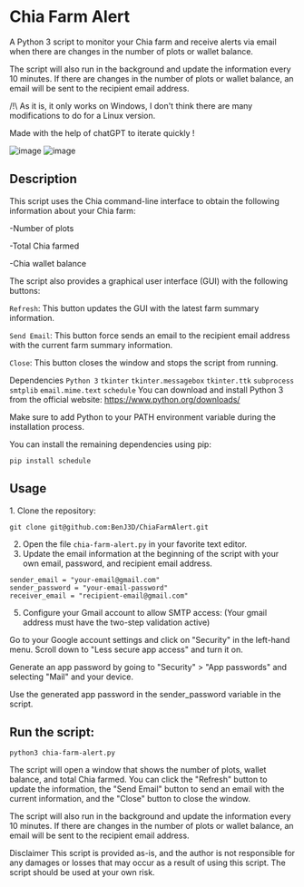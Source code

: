 <h1>Chia Farm Alert</h1>

A Python 3 script to monitor your Chia farm and receive alerts via email when there are changes in the number of plots or wallet balance.

The script will also run in the background and update the information every 10 minutes. If there are changes in the number of plots or wallet balance, an email will be sent to the recipient email address.

/!\ As it is, it only works on Windows, I don't think there are many modifications to do for a Linux version.

Made with the help of chatGPT to iterate quickly !

![image](https://user-images.githubusercontent.com/49345674/220518241-df778eb5-147d-4e5f-9987-6be632fe4d9c.png) ![image](https://user-images.githubusercontent.com/49345674/220518418-7282bfd5-86a2-42af-a778-56d9e01eeccb.png)

<h2>Description</h2>
This script uses the Chia command-line interface to obtain the following information about your Chia farm:

-Number of plots

-Total Chia farmed

-Chia wallet balance

The script also provides a graphical user interface (GUI) with the following buttons:

`Refresh`: This button updates the GUI with the latest farm summary information.

`Send Email`: This button force sends an email to the recipient email address with the current farm summary information.

`Close`: This button closes the window and stops the script from running.

Dependencies
```Python 3```
```tkinter```
```tkinter.messagebox```
```tkinter.ttk```
```subprocess```
```smtplib```
```email.mime.text```
```schedule```
You can download and install Python 3 from the official website: https://www.python.org/downloads/

Make sure to add Python to your PATH environment variable during the installation process.

You can install the remaining dependencies using pip:

```pip install schedule```
<h2>Usage</h2>
1. Clone the repository:

```git clone git@github.com:BenJ3D/ChiaFarmAlert.git```

2. Open the file `chia-farm-alert.py` in your favorite text editor.
3. Update the email information at the beginning of the script with your own email, password, and recipient email address.
```
sender_email = "your-email@gmail.com"
sender_password = "your-email-password"
receiver_email = "recipient-email@gmail.com"
```

5. Configure your Gmail account to allow SMTP access: (Your gmail address must have the two-step validation active)

Go to your Google account settings and click on "Security" in the left-hand menu.
Scroll down to "Less secure app access" and turn it on.

Generate an app password by going to "Security" > "App passwords" and selecting "Mail" and your device.

Use the generated app password in the sender_password variable in the script.


<h2>Run the script:</h2>

```python3 chia-farm-alert.py```

The script will open a window that shows the number of plots, wallet balance, and total Chia farmed. You can click the "Refresh" button to update the information, the "Send Email" button to send an email with the current information, and the "Close" button to close the window.

The script will also run in the background and update the information every 10 minutes. If there are changes in the number of plots or wallet balance, an email will be sent to the recipient email address.

Disclaimer
This script is provided as-is, and the author is not responsible for any damages or losses that may occur as a result of using this script. The script should be used at your own risk.
